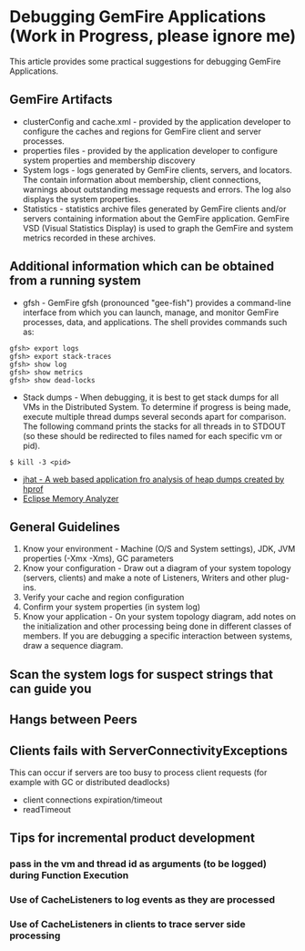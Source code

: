 # Debugging GemFire Applications (Work in Progress, please ignore me)

This article provides some practical suggestions for debugging GemFire Applications.

## GemFire Artifacts
* clusterConfig and cache.xml - provided by the application developer to configure the caches and regions for GemFire client and server processes.
* properties files - provided by the application developer to configure system properties and membership discovery
* System logs - logs generated by GemFire clients, servers, and locators. The contain information about membership, client connections, warnings about outstanding message requests and errors.  The log also displays the system properties.
* Statistics - statistics archive files generated by GemFire clients and/or servers containing information about the GemFire application. GemFire VSD (Visual Statistics Display) is used to graph the GemFire and system metrics recorded in these archives. 

## Additional information which can be obtained from a running system
* gfsh - GemFire gfsh (pronounced "gee-fish") provides a command-line interface from which you can launch, manage, and monitor GemFire processes, data, and applications.  The shell provides commands such as:
```
gfsh> export logs
gfsh> export stack-traces
gfsh> show log
gfsh> show metrics
gfsh> show dead-locks
```
* Stack dumps - When debugging, it is best to get stack dumps for all VMs in the Distributed System.  To determine if progress is being made, execute multiple thread dumps several seconds apart for comparison.  The following command prints the stacks for all threads in <pid> to STDOUT (so these should be redirected to files named for each specific vm or pid).
``` 
$ kill -3 <pid>
```
* [jhat - A web based application fro analysis of heap dumps created by hprof](http://docs.oracle.com/javase/7/docs/technotes/tools/share/jhat.html)
* [Eclipse Memory Analyzer](https://eclipse.org/mat/)

## General Guidelines
1. Know your environment - Machine (O/S and System settings), JDK, JVM properties (-Xmx -Xms), GC parameters
1. Know your configuration - Draw out a diagram of your system topology (servers, clients) and make a note of Listeners, Writers and other plug-ins.  
1. Verify your cache and region configuration
1. Confirm your system properties (in system log)
1. Know your application - On your system topology diagram, add notes on the initialization and other processing being done in different classes of members.  If you are debugging a specific interaction between systems, draw a sequence diagram.

## Scan the system logs for suspect strings that can guide you 

## Hangs between Peers

## Clients fails with ServerConnectivityExceptions
This can occur if servers are too busy to process client requests (for example with GC or distributed deadlocks)
* client connections expiration/timeout
* readTimeout

## Tips for incremental product development
### pass in the vm and thread id as arguments (to be logged) during Function Execution
### Use of CacheListeners to log events as they are processed
### Use of CacheListeners in clients to trace server side processing
